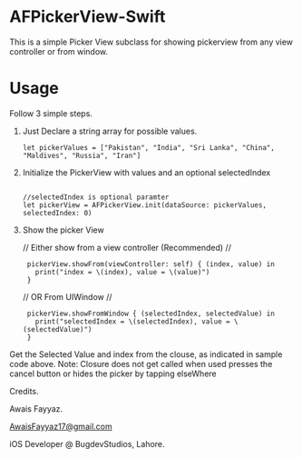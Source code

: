 # AFPickerView-Swift
This is a simple Picker View subclass for showing pickerview from any view controller or from window.

# Usage

Follow 3 simple steps.

1. Just Declare a string array for possible values.

       let pickerValues = ["Pakistan", "India", "Sri Lanka", "China", "Maldives", "Russia", "Iran"]

2. Initialize the PickerView with values and an optional selectedIndex

                                                                  //selectedIndex is optional paramter
       let pickerView = AFPickerView.init(dataSource: pickerValues, selectedIndex: 0)

3. Show the picker View 

    // Either show from a view controller (Recommended)  // 
    
        pickerView.showFrom(viewController: self) { (index, value) in
          print("index = \(index), value = \(value)")
        }

    
    // OR From UIWindow  //
    
        pickerView.showFromWindow { (selectedIndex, selectedValue) in
          print("selectedIndex = \(selectedIndex), value = \(selectedValue)")
        }

Get the Selected Value and index from the clouse, as indicated in sample code above. 
Note: Closure does not get called when used presses the cancel button or hides the picker by tapping elseWhere

Credits.

Awais Fayyaz.

AwaisFayyaz17@gmail.com

iOS Developer @ BugdevStudios,
Lahore.
